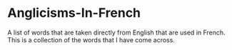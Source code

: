 # Anglicisms-In-French
A list of words that are taken directly from English that are used in French. This is a collection of the words that I have come across. 
